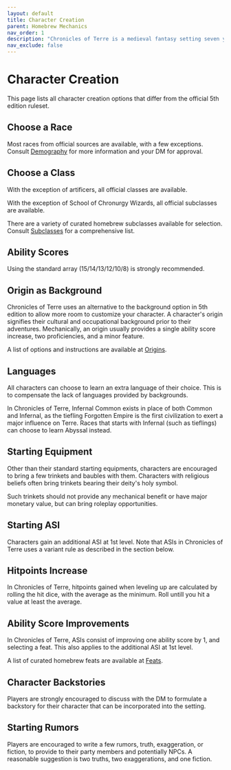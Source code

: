 ```yaml
---
layout: default
title: Character Creation
parent: Homebrew Mechanics
nav_order: 1
description: "Chronicles of Terre is a medieval fantasy setting seven years in the writing, currently for dungeons & dragons 5th edition."
nav_exclude: false
---
```


# Character Creation

This page lists all character creation options that differ from the official 5th edition ruleset.

## Choose a Race

Most races from official sources are available, with a few exceptions. Consult [Demography](../Demography) for more information and your DM for approval.

## Choose a Class

With the exception of artificers, all official classes are available.

With the exception of School of Chronurgy Wizards, all official subclasses are available.

There are a variety of curated homebrew subclasses available for selection. Consult [Subclasses](../subclasses/Subclasses) for a comprehensive list.

## Ability Scores

Using the standard array (15/14/13/12/10/8) is strongly recommended.

## Origin as Background

Chronicles of Terre uses an alternative to the background option in 5th edition to allow more room to customize your character. A character's origin signifies their cultural and occupational background prior to their adventures. Mechanically, an origin usually provides a single ability score increase, two proficiencies, and a minor feature.

A list of options and instructions are available at [Origins](Origins).

## Languages

All characters can choose to learn an extra language of their choice. This is to compensate the lack of languages provided by backgrounds.

In Chronicles of Terre, Infernal Common exists in place of both Common and Infernal, as the tiefling Forgotten Empire is the first civilization to exert a major influence on Terre. Races that starts with Infernal (such as tieflings) can choose to learn Abyssal instead.

## Starting Equipment

Other than their standard starting equipments, characters are encouraged to bring a few trinkets and baubles with them. Characters with religious beliefs often bring trinkets bearing their deity's holy symbol.

Such trinkets should not provide any mechanical benefit or have major monetary value, but can bring roleplay opportunities.

## Starting ASI

Characters gain an additional ASI at 1st level. Note that ASIs in Chronicles of Terre uses a variant rule as described in the section below.

## Hitpoints Increase

In Chronicles of Terre, hitpoints gained when leveling up are calculated by rolling the hit dice, with the average as the minimum. Roll untill you hit a value at least the average.

## Ability Score Improvements

In Chronicles of Terre, ASIs consist of improving one ability score by 1, and selecting a feat. This also applies to the additional ASI at 1st level.

A list of curated homebrew feats are available at [Feats](Feats).

## Character Backstories

Players are strongly encouraged to discuss with the DM to formulate a backstory for their character that can be incorporated into the setting.

## Starting Rumors

Players are encouraged to write a few rumors, truth, exaggeration, or fiction, to provide to their party members and potentially NPCs. A reasonable suggestion is two truths, two exaggerations, and one fiction.
